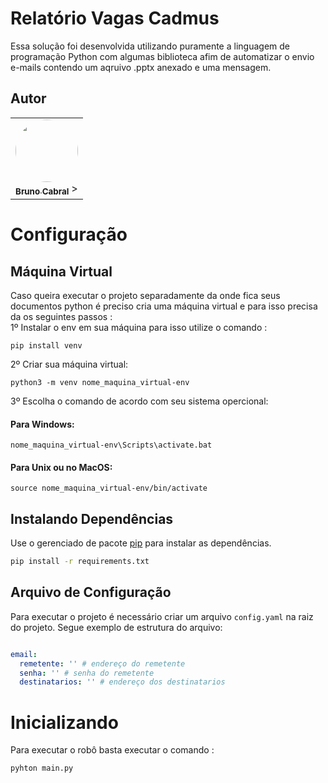# Relatório Vagas Cadmus
Essa solução foi desenvolvida utilizando puramente a linguagem de programação Python com algumas biblioteca afim de automatizar o envio e-mails contendo um aqruivo .pptx anexado e uma mensagem.
  

## Autor

<table align="center">
  <tr>
	<td  align="center"><a  href="https://github.com/bruno-cabralz"><img  style="border-radius: 50%;"  src="https://avatars.githubusercontent.com/u/76916533?v=4"  width="100px;"  alt=""/><br /><sub><b>Bruno Cabral</b></sub></a>
><br />
</td>
</table>

  

# Configuração

## Máquina Virtual
Caso queira executar o projeto separadamente da onde fica seus documentos python é preciso cria uma máquina virtual e para isso precisa da os seguintes passos :
<br>
1º Instalar o env em sua máquina para isso utilize o comando :
```
pip install venv
```
2º Criar sua máquina virtual:
```
python3 -m venv nome_maquina_virtual-env
```
3º Escolha o comando de acordo com seu sistema opercional:
#### Para Windows:
```
nome_maquina_virtual-env\Scripts\activate.bat
```
#### Para Unix ou no MacOS:
```
source nome_maquina_virtual-env/bin/activate
```

## Instalando Dependências
Use o gerenciado de pacote [pip](https://pip.pypa.io/en/stable/) para instalar as dependências.
```bash
pip install -r requirements.txt
```

## Arquivo de Configuração
Para executar o projeto é necessário criar um arquivo `config.yaml` na raiz do projeto. Segue exemplo de estrutura do arquivo:

```yaml

email:
  remetente: '' # endereço do remetente
  senha: '' # senha do remetente
  destinatarios: '' # endereço dos destinatarios


```

# Inicializando

Para executar o robô basta executar o comando :

```
pyhton main.py
```
